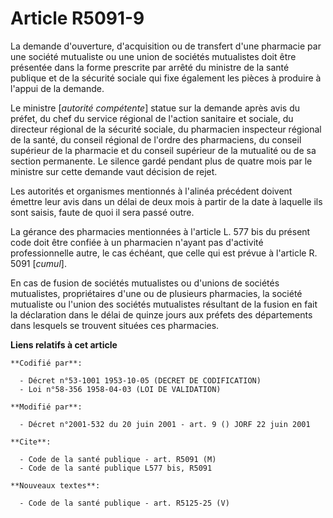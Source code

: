 # Article R5091-9

La demande d'ouverture, d'acquisition ou de transfert d'une pharmacie par une société mutualiste ou une union de sociétés
mutualistes doit être présentée dans la forme prescrite par arrêté du ministre de la santé publique et de la sécurité sociale
qui fixe également les pièces à produire à l'appui de la demande.

Le ministre [*autorité compétente*] statue sur la demande après avis du préfet, du chef du service régional de l'action
sanitaire et sociale, du directeur régional de la sécurité sociale, du pharmacien inspecteur régional de la santé, du conseil
régional de l'ordre des pharmaciens, du conseil supérieur de la pharmacie et du conseil supérieur de la mutualité ou de sa
section permanente. Le silence gardé pendant plus de quatre mois par le ministre sur cette demande vaut décision de rejet.

Les autorités et organismes mentionnés à l'alinéa précédent doivent émettre leur avis dans un délai de deux mois à partir de
la date à laquelle ils sont saisis, faute de quoi il sera passé outre.

La gérance des pharmacies mentionnées à l'article L. 577 bis du présent code doit être confiée à un pharmacien n'ayant pas
d'activité professionnelle autre, le cas échéant, que celle qui est prévue à l'article R. 5091 [*cumul*].

En cas de fusion de sociétés mutualistes ou d'unions de sociétés mutualistes, propriétaires d'une ou de plusieurs pharmacies,
la société mutualiste ou l'union des sociétés mutualistes résultant de la fusion en fait la déclaration dans le délai de
quinze jours aux préfets des départements dans lesquels se trouvent situées ces pharmacies.

**Liens relatifs à cet article**

	**Codifié par**:

	  - Décret n°53-1001 1953-10-05 (DECRET DE CODIFICATION)
	  - Loi n°58-356 1958-04-03 (LOI DE VALIDATION)

	**Modifié par**:

	  - Décret n°2001-532 du 20 juin 2001 - art. 9 () JORF 22 juin 2001

	**Cite**:

	  - Code de la santé publique - art. R5091 (M)
	  - Code de la santé publique L577 bis, R5091

	**Nouveaux textes**:

	  - Code de la santé publique - art. R5125-25 (V)

